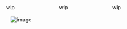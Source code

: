 ㅤㅤㅤㅤㅤㅤㅤㅤㅤㅤㅤㅤwip ㅤㅤㅤㅤㅤㅤㅤㅤㅤwip ㅤㅤㅤㅤㅤㅤㅤㅤㅤwip

ㅤㅤㅤㅤㅤㅤㅤㅤㅤㅤㅤㅤㅤ![image](https://cdn.discordapp.com/attachments/1122029992717598820/1407991539510280303/IMG_9034.gif?ex=68a81dce&is=68a6cc4e&hm=83167bc58ffa3acb5604d5da88d9dbef053a14232c1e95770818ed6f8689f954)

